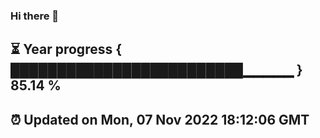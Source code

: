 ### Hi there 👋
⏳ Year progress { █████████████████████████▁▁▁▁▁ } 85.14 %
---
⏰ Updated on Mon, 07 Nov 2022 18:12:06 GMT
---

